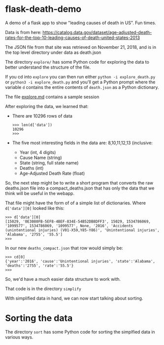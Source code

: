 # flask-death-demo
A demo of a flask app to show "leading causes of death in US".  Fun times.

Data is from here: <https://catalog.data.gov/dataset/age-adjusted-death-rates-for-the-top-10-leading-causes-of-death-united-states-2013>

The JSON file from that site was retrieved on November 21, 2018, and is in the top level directory under data as death.json

The directory `explore/` has some Python code for exploring the data to better understand the structure of the file.

If you cd into `explore` you can then run either `python -i explore_death.py` or `python3 -i explore_death.py` and
you'll get a Python prompt where the variable `d` contains the entire contents of `death.json` as a Python dictionary.

The file [explore.md](explore.md) contains a sample session 

After exploring the data, we learned that:
* There are 10296 rows of data

   ```
   >>> len(d['data'])
   10296
   >>> 
   ```   
* The five most interesting fields in the data are: 8,10,11,12,13 (inclusive:
   * Year (int, 4 digits)
   * Cause Name (string)
   * State (string, full state name)
   * Deaths (int)
   * Age-Adjusted Death Rate (float)
   
So, the next step might be to write a short program that converts the raw deaths.json file into a compact_deaths.json
that has only the data that we think will be useful in the webapp.

That file might have the form of of a simple list of dictionaries.  Where `d['data'][0]` looked like this:

```
>>> d['data'][0]
[15029, '0E3080FB-5EF8-4BEF-834E-54B52DB8DFF3', 15029, 1534786069, '1099577', 1534786069, '1099577', None, '2016', 'Accidents (unintentional injuries) (V01-X59,Y85-Y86)', 'Unintentional injuries', 'Alabama', '2755', '55.5']
>>> 
```

In our new `deaths_compact.json` that row would simply be:

```
>>> cd[0]
{'year':'2016', 'cause':'Unintentional injuries', 'state':'Alabama', 'deaths':'2755', 'rate':'55.5'}
>>> 
```

So, we'd have a much easier data structure to work with.

That code is in the directory `simplify`

With simplified data in hand, we can now start talking about sorting.

# Sorting the data

The directory `sort` has some Python code for sorting the simplfied data in various ways.

